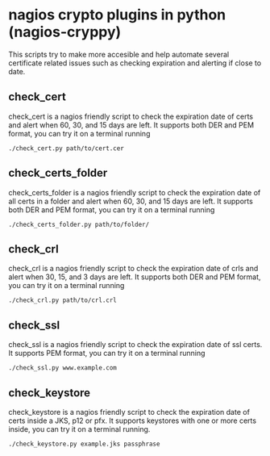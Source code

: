 # nagios crypto plugins in python (nagios-cryppy)

This scripts try to make more accesible and help automate several certificate related issues such as checking expiration and alerting if close to date.

## check_cert
check_cert is a nagios friendly script to check the expiration date of certs and alert when 60, 30, and 15 days are left. It supports both DER and PEM format, you can try it on a terminal running 

`./check_cert.py path/to/cert.cer`

## check_certs_folder
check_certs_folder is a nagios friendly script to check the expiration date of all certs in a folder and alert when 60, 30, and 15 days are left. It supports both DER and PEM format, you can try it on a terminal running 

`./check_certs_folder.py path/to/folder/`

## check_crl
check_crl is a nagios friendly script to check the expiration date of crls and alert when 30, 15, and 3 days are left.
It supports both DER and PEM format, you can try it on a terminal running 

`./check_crl.py path/to/crl.crl`

## check_ssl
check_ssl is a nagios friendly script to check the expiration date of ssl certs.
It supports PEM format, you can try it on a terminal running 

`./check_ssl.py www.example.com`

## check_keystore
check_keystore is a nagios friendly script to check the expiration date of certs inside a JKS, p12 or pfx.
It supports keystores with one or more certs inside, you can try it on a terminal running. 

`./check_keystore.py example.jks passphrase`